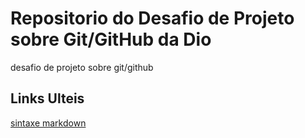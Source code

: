 # Repositorio do Desafio de Projeto sobre Git/GitHub da Dio
desafio de projeto sobre git/github

## Links Ulteis
[sintaxe markdown](https://docs.pipz.com/central-de-ajuda/learning-center/guia-basico-de-markdown#open)
